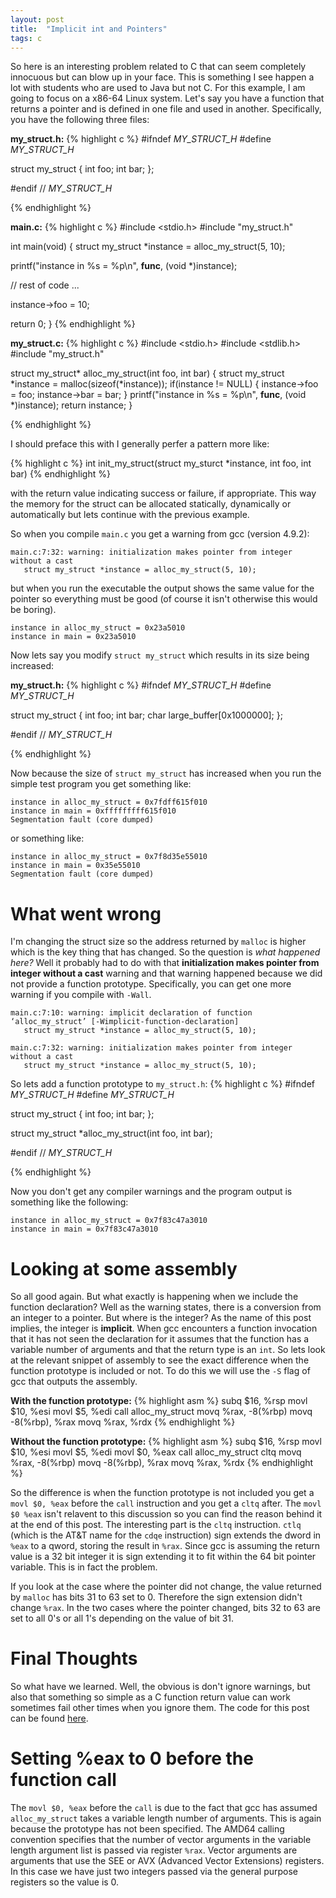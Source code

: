 ```yaml
---
layout: post
title:  "Implicit int and Pointers"
tags: c
---
```


So here is an interesting problem related to C that can seem completely
innocuous but can blow up in your face.  This is something I see happen a lot
with students who are used to Java but not C.  For this example, I am going to
focus on a x86-64 Linux system.  Let's say you have a function that returns a
pointer and is defined in one file and used in another.  Specifically, you have
the following three files:

**my_struct.h:**
{% highlight c %}
#ifndef _MY_STRUCT_H_
#define _MY_STRUCT_H_

struct my_struct {
  int foo;
  int bar;
};

#endif // _MY_STRUCT_H_

{% endhighlight %}

**main.c:**
{% highlight c %}
#include <stdio.h>
#include "my_struct.h"

int main(void)
{
  struct my_struct *instance = alloc_my_struct(5, 10);

  printf("instance in %s = %p\n", __func__, (void *)instance);

  // rest of code ...

  instance->foo = 10;

  return 0;
}
{% endhighlight %}


**my_struct.c:**
{% highlight c %}
#include <stdio.h>
#include <stdlib.h>
#include "my_struct.h"

struct my_struct*
alloc_my_struct(int foo, int bar)
{
  struct my_struct *instance = malloc(sizeof(*instance));
  if(instance != NULL) {
    instance->foo = foo;
    instance->bar = bar;
  }
  printf("instance in %s = %p\n", __func__, (void *)instance);
  return instance;
}

{% endhighlight %}

I should preface this with I generally perfer a pattern more like:

{% highlight c %}
int init_my_struct(struct my_sturct *instance, int foo, int bar)
{% endhighlight %}

with the return value indicating success or failure, if appropriate.  This way
the memory for the struct can be allocated statically, dynamically or
automatically but lets continue with the previous example.

So when you compile `main.c` you get a warning from gcc (version 4.9.2):

    main.c:7:32: warning: initialization makes pointer from integer without a cast
       struct my_struct *instance = alloc_my_struct(5, 10);

but when you run the executable the output shows the same value for the pointer
so everything must be good (of course it isn't otherwise this would be boring).

    instance in alloc_my_struct = 0x23a5010
    instance in main = 0x23a5010

Now lets say you modify `struct my_struct` which results in its size being
increased:

**my_struct.h:**
{% highlight c %}
#ifndef _MY_STRUCT_H_
#define _MY_STRUCT_H_

struct my_struct {
  int foo;
  int bar;
  char large_buffer[0x1000000];
};

#endif // _MY_STRUCT_H_

{% endhighlight %}

Now because the size of `struct my_struct` has increased when you run the simple
test program you get something like:

    instance in alloc_my_struct = 0x7fdff615f010
    instance in main = 0xfffffffff615f010
    Segmentation fault (core dumped)

or something like:

    instance in alloc_my_struct = 0x7f8d35e55010
    instance in main = 0x35e55010
    Segmentation fault (core dumped)

# What went wrong

I'm changing the struct size so the address returned by `malloc` is higher which
is the key thing that has changed.  So the question is *what happened here?*
Well it probably had to do with that **initialization makes pointer from integer
without a cast** warning and that warning happened because we did not provide a
function prototype.  Specifically, you can get one more warning if you compile
with `-Wall`.

    main.c:7:10: warning: implicit declaration of function ‘alloc_my_struct’ [-Wimplicit-function-declaration]
       struct my_struct *instance = alloc_my_struct(5, 10);

    main.c:7:32: warning: initialization makes pointer from integer without a cast
       struct my_struct *instance = alloc_my_struct(5, 10);

So lets add a function prototype to `my_struct.h`:
{% highlight c %}
#ifndef _MY_STRUCT_H_
#define _MY_STRUCT_H_

struct my_struct {
  int foo;
  int bar;
};

struct my_struct *alloc_my_struct(int foo, int bar);

#endif // _MY_STRUCT_H_

{% endhighlight %}

Now you don't get any compiler warnings and the program output is something like
the following:

    instance in alloc_my_struct = 0x7f83c47a3010
    instance in main = 0x7f83c47a3010


# Looking at some assembly

So all good again.  But what exactly is happening when we include the function
declaration?  Well as the warning states, there is a conversion from an
integer to a pointer.  But where is the integer?  As the name of this post
implies, the integer is **implicit**.  When gcc encounters a function invocation
that it has not seen the declaration for it assumes that the function has a
variable number of arguments and that the return type is an `int`.  So lets look
at the relevant snippet of assembly to see the exact difference when the
function prototype is included or not. To do this we will use the `-S` flag of
gcc that outputs the assembly.

**With the function prototype:**
{% highlight asm %}
subq $16, %rsp
movl $10, %esi
movl $5, %edi
call alloc_my_struct
movq %rax, -8(%rbp)
movq -8(%rbp), %rax
movq %rax, %rdx
{% endhighlight %}

**Without the function prototype:**
{% highlight asm %}
subq $16, %rsp
movl $10, %esi
movl $5, %edi
movl $0, %eax
call alloc_my_struct
cltq
movq %rax, -8(%rbp)
movq -8(%rbp), %rax
movq %rax, %rdx
{% endhighlight %}

So the difference is when the function prototype is not included you get a `movl
$0, %eax` before the `call` instruction and you get a `cltq` after.  The `movl
$0 %eax` isn't relavent to this discussion so you can find the reason behind it
at the end of this post.  The interesting part is the `cltq` instruction.
`ctlq` (which is the AT&T name for the `cdqe` instruction) sign extends the
dword in `%eax` to a qword, storing the result in `%rax`.  Since gcc is assuming
the return value is a 32 bit integer it is sign extending it to fit within the
64 bit pointer variable.  This is in fact the problem.

If you look at the case where the pointer did not change, the value returned by
`malloc` has bits 31 to 63 set to 0.  Therefore the sign extension didn't change
`%rax`.  In the two cases where the pointer changed, bits 32 to 63 are set to
all 0's or all 1's depending on the value of bit 31.

# Final Thoughts

So what have we learned.  Well, the obvious is don't ignore warnings, but also
that something so simple as a C function return value can work sometimes
fail other times when you ignore them.  The code for this post can be found
[here](https://github.com/missimer/implicit-int-and-pointers).

# Setting %eax to 0 before the function call

The `movl $0, %eax` before the `call` is due to the fact that gcc has assumed
`alloc_my_struct` takes a variable length number of arguments.  This is again
because the prototype has not been specified.  The AMD64 calling convention
specifies that the number of vector arguments in the variable length argument
list is passed via register `%rax`.  Vector arguments are arguments that use the
SEE or AVX (Advanced Vector Extensions) registers.  In this case we have just
two integers passed via the general purpose registers so the value is 0.

